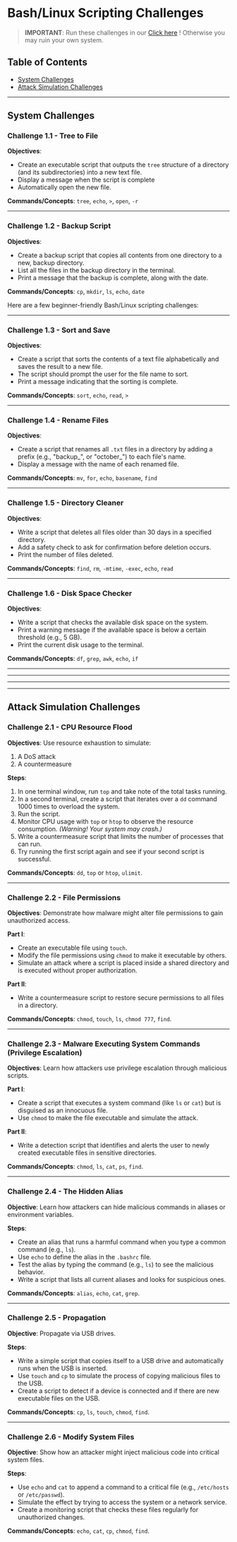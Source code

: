 # Bash/Linux Scripting Challenges 

> **IMPORTANT**: Run these challenges in our <a href="https://example.com" target="_blank">Click here</a>
! Otherwise you may ruin your own system.

## Table of Contents
- [System Challenges](#System-Challenges)
- [Attack Simulation Challenges](#Attack-Simulation-Challenges)

---

## System Challenges 

### Challenge 1.1 - Tree to File

**Objectives**:  
- Create an executable script that outputs the `tree` structure of a directory (and its subdirectories) into a new text file. 
- Display a message when the script is complete
- Automatically open the new file.

**Commands/Concepts**: `tree`, `echo`, `>`, `open`, `-r`

---

### Challenge 1.2 - Backup Script  

**Objectives**:  
- Create a backup script that copies all contents from one directory to a new, backup directory. 
- List all the files in the backup directory in the terminal. 
- Print a message that the backup is complete, along with the date.

**Commands/Concepts**: `cp`, `mkdir`, `ls`, `echo`, `date` 

Here are a few beginner-friendly Bash/Linux scripting challenges:

---

### Challenge 1.3 - Sort and Save

**Objectives**:  
- Create a script that sorts the contents of a text file alphabetically and saves the result to a new file.
- The script should prompt the user for the file name to sort.
- Print a message indicating that the sorting is complete.

**Commands/Concepts**: `sort`, `echo`, `read`, `>`  

---

### Challenge 1.4 - Rename Files

**Objectives**:  
- Create a script that renames all `.txt` files in a directory by adding a prefix (e.g., "backup_", or "october_") to each file's name.
- Display a message with the name of each renamed file.

**Commands/Concepts**: `mv`, `for`, `echo`, `basename`, `find`

---

### Challenge 1.5 - Directory Cleaner

**Objectives**:  
- Write a script that deletes all files older than 30 days in a specified directory.
- Add a safety check to ask for confirmation before deletion occurs.
- Print the number of files deleted.

**Commands/Concepts**: `find`, `rm`, `-mtime`, `-exec`, `echo`, `read`

---

### Challenge 1.6 - Disk Space Checker

**Objectives**:  
- Write a script that checks the available disk space on the system.
- Print a warning message if the available space is below a certain threshold (e.g., 5 GB).
- Print the current disk usage to the terminal.

**Commands/Concepts**: `df`, `grep`, `awk`, `echo`, `if`

---
---
---
---

## Attack Simulation Challenges

### Challenge 2.1 - CPU Resource Flood

**Objectives**: Use resource exhaustion to simulate:
1. A DoS attack
2. A countermeasure

**Steps**:
1. In one terminal window, run `top` and take note of the total tasks running.
2. In a second terminal, create a script that iterates over a `dd` command 1000 times to overload the system.
3. Run the script.
4. Monitor CPU usage with `top` or `htop` to observe the resource consumption. *(Warning! Your system may crash.)*
5. Write a countermeasure script that limits the number of processes that can run.
6. Try running the first script again and see if your second script is successful. 

**Commands/Concepts**: `dd`, `top` or `htop`, `ulimit`.

---

### Challenge 2.2 - File Permissions

**Objectives**: Demonstrate how malware might alter file permissions to gain unauthorized access.

**Part I**:  
- Create an executable file using `touch`.
- Modify the file permissions using `chmod` to make it executable by others.
- Simulate an attack where a script is placed inside a shared directory and is executed without proper authorization.

**Part II**:  
- Write a countermeasure script to restore secure permissions to all files in a directory.

**Commands/Concepts**: `chmod`, `touch`, `ls`, `chmod 777`, `find`.

---

### Challenge 2.3 - Malware Executing System Commands (Privilege Escalation)

**Objectives**: Learn how attackers use privilege escalation through malicious scripts.

**Part I**:  
- Create a script that executes a system command (like `ls` or `cat`) but is disguised as an innocuous file.
- Use `chmod` to make the file executable and simulate the attack.

**Part II**:  
- Write a detection script that identifies and alerts the user to newly created executable files in sensitive directories.

**Commands/Concepts**: `chmod`, `ls`, `cat`, `ps`, `find`.

---

### Challenge 2.4 - The Hidden Alias

**Objective**: Learn how attackers can hide malicious commands in aliases or environment variables.

**Steps**:
- Create an alias that runs a harmful command when you type a common command (e.g., `ls`).
- Use `echo` to define the alias in the `.bashrc` file.
- Test the alias by typing the command (e.g., `ls`) to see the malicious behavior.
- Write a script that lists all current aliases and looks for suspicious ones.

**Commands/Concepts**: `alias`, `echo`, `cat`, `grep`.

---

### Challenge 2.5 - Propagation

**Objective**: Propagate via USB drives.

**Steps**:
- Write a simple script that copies itself to a USB drive and automatically runs when the USB is inserted.
- Use `touch` and `cp` to simulate the process of copying malicious files to the USB.
- Create a script to detect if a device is connected and if there are new executable files on the USB.

**Commands/Concepts**: `cp`, `ls`, `touch`, `chmod`, `find`.

---

### Challenge 2.6 - Modify System Files

**Objective**: Show how an attacker might inject malicious code into critical system files.

**Steps**:
- Use `echo` and `cat` to append a command to a critical file (e.g., `/etc/hosts` or `/etc/passwd`).
- Simulate the effect by trying to access the system or a network service.
- Create a monitoring script that checks these files regularly for unauthorized changes.

**Commands/Concepts**: `echo`, `cat`, `cp`, `chmod`, `find`.
